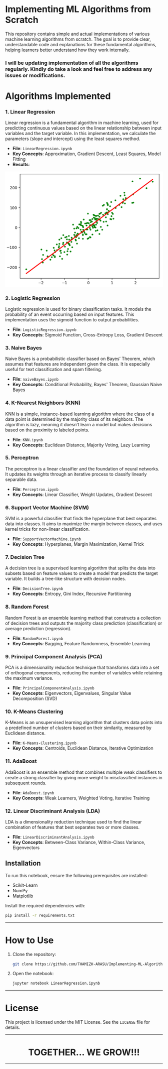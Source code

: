 # Implementing ML Algorithms from Scratch

This repository contains simple and actual implementations of various machine learning algorithms from scratch. The goal is to provide clear, understandable code and explanations for these fundamental algorithms, helping learners better understand how they work internally.

### I will be updating implementation of all the algorithms regularly. Kindly do take a look and feel free to address any issues or modifications.

# Algorithms Implemented

### 1. **Linear Regression**
Linear regression is a fundamental algorithm in machine learning, used for predicting continuous values based on the linear relationship between input variables and the target variable. In this implementation, we calculate the parameters (slope and intercept) using the least squares method.

- **File**: `LinearRegression.ipynb`
- **Key Concepts**: Approximation, Gradient Descent, Least Squares, Model Fitting
- **Results**:


<p align="center">
  <img src="images/linear_reg.png" alt="Linear Regression Image">
</p>



### 2. **Logistic Regression**
Logistic regression is used for binary classification tasks. It models the probability of an event occurring based on input features. This implementation uses the sigmoid function to output probabilities.

- **File**: `LogisticRegression.ipynb`
- **Key Concepts**: Sigmoid Function, Cross-Entropy Loss, Gradient Descent

### 3. **Naive Bayes**
Naive Bayes is a probabilistic classifier based on Bayes’ Theorem, which assumes that features are independent given the class. It is especially useful for text classification and spam filtering.

- **File**: `naiveBayes.ipynb`
- **Key Concepts**: Conditional Probability, Bayes' Theorem, Gaussian Naive Bayes

### 4. **K-Nearest Neighbors (KNN)**
KNN is a simple, instance-based learning algorithm where the class of a data point is determined by the majority class of its neighbors. The algorithm is lazy, meaning it doesn’t learn a model but makes decisions based on the proximity to labeled points.

- **File**: `KNN.ipynb`
- **Key Concepts**: Euclidean Distance, Majority Voting, Lazy Learning

### 5. **Perceptron**
The perceptron is a linear classifier and the foundation of neural networks. It updates its weights through an iterative process to classify linearly separable data.

- **File**: `Perceptron.ipynb`
- **Key Concepts**: Linear Classifier, Weight Updates, Gradient Descent

### 6. **Support Vector Machine (SVM)**
SVM is a powerful classifier that finds the hyperplane that best separates data into classes. It aims to maximize the margin between classes, and uses kernel tricks for non-linear classification.

- **File**: `SupportVectorMachine.ipynb`
- **Key Concepts**: Hyperplanes, Margin Maximization, Kernel Trick

### 7. **Decision Tree**
A decision tree is a supervised learning algorithm that splits the data into subsets based on feature values to create a model that predicts the target variable. It builds a tree-like structure with decision nodes.

- **File**: `DecisionTree.ipynb`
- **Key Concepts**: Entropy, Gini Index, Recursive Partitioning

### 8. **Random Forest**
Random Forest is an ensemble learning method that constructs a collection of decision trees and outputs the majority class prediction (classification) or average prediction (regression).

- **File**: `RandomForest.ipynb`
- **Key Concepts**: Bagging, Feature Randomness, Ensemble Learning

### 9. **Principal Component Analysis (PCA)**
PCA is a dimensionality reduction technique that transforms data into a set of orthogonal components, reducing the number of variables while retaining the maximum variance.

- **File**: `PrincipalComponentAnalysis.ipynb`
- **Key Concepts**: Eigenvectors, Eigenvalues, Singular Value Decomposition (SVD)

### 10. **K-Means Clustering**
K-Means is an unsupervised learning algorithm that clusters data points into a predefined number of clusters based on their similarity, measured by Euclidean distance.

- **File**: `K-Means-Clustering.ipynb`
- **Key Concepts**: Centroids, Euclidean Distance, Iterative Optimization

### 11. **AdaBoost**
AdaBoost is an ensemble method that combines multiple weak classifiers to create a strong classifier by giving more weight to misclassified instances in subsequent rounds.

- **File**: `AdaBoost.ipynb`
- **Key Concepts**: Weak Learners, Weighted Voting, Iterative Training

### 12. **Linear Discriminant Analysis (LDA)**
LDA is a dimensionality reduction technique used to find the linear combination of features that best separates two or more classes.

- **File**: `LinearDiscriminantAnalysis.ipynb`
- **Key Concepts**: Between-Class Variance, Within-Class Variance, Eigenvectors

## Installation

To run this notebook, ensure the following prerequisites are installed:
- Scikit-Learn
- NumPy
- Matplotlib

Install the required dependencies with:
```bash
pip install -r requirements.txt
```

---

# How to Use

1. Clone the repository:
   ```bash
   git clone https://github.com/THAMIZH-ARASU/Implementing-ML-Algorithms-from-Scratch.git
   ```
2. Open the notebook:
   ```bash
   jupyter notebook LinearRegression.ipynb
   ```
---

# License

This project is licensed under the MIT License. See the `LICENSE` file for details.

---

<p align="center">
  <b align="center">
    <h1 align="center">TOGETHER... WE GROW!!!</h1>
  </b>
</p>

---



